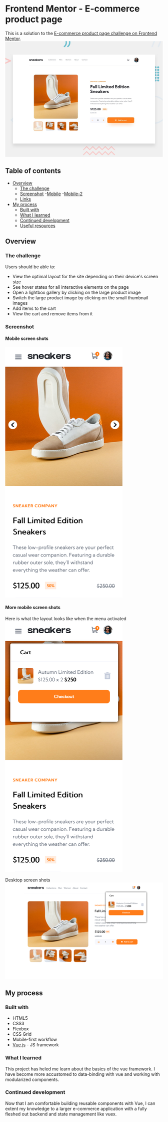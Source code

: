 # Frontend Mentor - E-commerce product page
This is a solution to the [E-commerce product page challenge on Frontend Mentor](https://www.frontendmentor.io/challenges/ecommerce-product-page-UPsZ9MJp6).
![Design preview for the E-commerce product page coding challenge](./src/assets/design/desktop-preview.jpg)

## Table of contents

- [Overview](#overview)
  - [The challenge](#the-challenge)
  - [Screenshot](#screenshot)
    -[Mobile](#mobile-screen-shots)
    -[Mobile-2](#more-mobile-screen-shots)
  - [Links](#links)
- [My process](#my-process)
  - [Built with](#built-with)
  - [What I learned](#what-i-learned)
  - [Continued development](#continued-development)
  - [Useful resources](#useful-resources)

## Overview

### The challenge

Users should be able to:

- View the optimal layout for the site depending on their device's screen size
- See hover states for all interactive elements on the page
- Open a lightbox gallery by clicking on the large product image
- Switch the large product image by clicking on the small thumbnail images
- Add items to the cart
- View the cart and remove items from it

### Screenshot

#### Mobile screen shots
![](./screenshot-mobile-1.png)

#### More mobile screen shots
Here is what the layout looks like when the 
menu activated
![](./screenshot-mobile-2.png)

Desktop screen shots
![](./screenshot-desktop.png)

## My process


### Built with

- HTML5 
- CSS3
- Flexbox
- CSS Grid
- Mobile-first workflow
- [Vue.js](https://nextjs.org/) - JS framework

### What I learned

This project has heled me learn about the basics of the vue framework. I have become more accustomed to data-binding with vue and working with modularized components.

### Continued development

Now that I am comfortable building reusable components with Vue, I can extent my knowledge to a larger e-commerce application with a fully fleshed out backend and state management like vuex.


